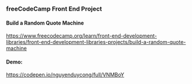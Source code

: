 ### freeCodeCamp Front End Project
#### Build a Random Quote Machine
https://www.freecodecamp.org/learn/front-end-development-libraries/front-end-development-libraries-projects/build-a-random-quote-machine

#### Demo: 
https://codepen.io/nguyenduycong/full/VNMBoY